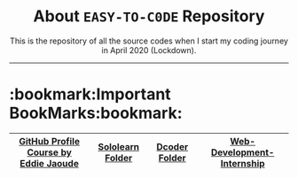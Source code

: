 <div align = "center">
  <h1>About <code>EASY-TO-C0DE</code> Repository</h1>
    This is the repository of all the source codes when I start my coding journey in April 2020 (Lockdown).<br/>
  <hr/>
  
  <div align = "left">
<h1>:bookmark:Important BookMarks:bookmark:</h1>

| [GitHub Profile Course by Eddie Jaoude](https://github.com/SAD0XER/EASY-TO-C0DE/blob/Master/Github_Profile_Course_by_EddieJaoude) | [Sololearn Folder](https://github.com/SAD0XER/EASY-TO-C0DE/tree/Master/Sololearn) | [Dcoder Folder](https://github.com/SAD0XER/EASY-TO-C0DE/tree/Master/Dcoder) | [Web-Development-Internship](https://github.com/SAD0XER/EASY-TO-C0DE/Web-Development-Internship)
|-|-|-|-|
  </div>
</div>
